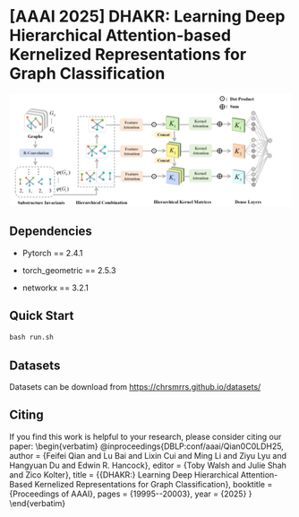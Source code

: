 # [AAAI 2025] DHAKR: Learning Deep Hierarchical Attention-based Kernelized Representations for Graph Classification

<img src=".\Framework.png">  

## Dependencies

- Pytorch == 2.4.1 

- torch_geometric == 2.5.3

- networkx == 3.2.1

## Quick Start

```python
bash run.sh
```

## Datasets
 Datasets can be download from https://chrsmrrs.github.io/datasets/

## Citing

If you find this work is helpful to your research, please consider citing our paper:
\begin{verbatim}
@inproceedings{DBLP:conf/aaai/Qian0C0LDH25,
  author       = {Feifei Qian and
                  Lu Bai and
                  Lixin Cui and
                  Ming Li and
                  Ziyu Lyu and
                  Hangyuan Du and
                  Edwin R. Hancock},
  editor       = {Toby Walsh and
                  Julie Shah and
                  Zico Kolter},
  title        = {{DHAKR:} Learning Deep Hierarchical Attention-Based Kernelized Representations
                  for Graph Classification},
  booktitle    = {Proceedings of AAAI},
  pages        = {19995--20003},
  year         = {2025}
}
\end{verbatim}
